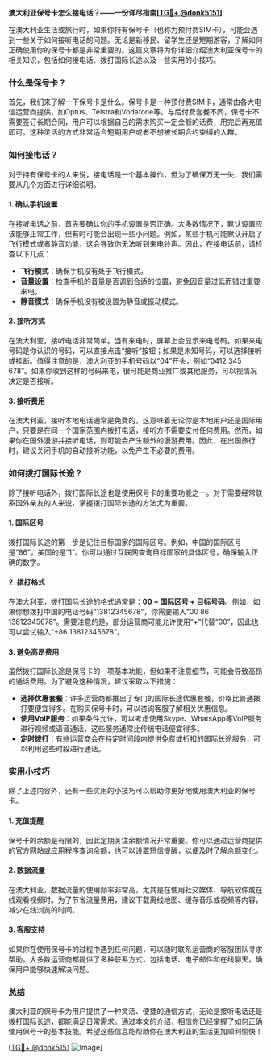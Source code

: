 **澳大利亚保号卡怎么接电话？——一份详尽指南[[TG💪+ @donk5151](https://t.me/s/donk5151)]**

在澳大利亚生活或旅行时，如果你持有保号卡（也称为预付费SIM卡），可能会遇到一些关于如何接听电话的问题。无论是新移民、留学生还是短期游客，了解如何正确使用你的保号卡都是非常重要的。这篇文章将为你详细介绍澳大利亚保号卡的相关知识，包括如何接电话、拨打国际长途以及一些实用的小技巧。

### 什么是保号卡？

首先，我们来了解一下保号卡是什么。保号卡是一种预付费SIM卡，通常由各大电信运营商提供，如Optus、Telstra和Vodafone等。与后付费套餐不同，保号卡不需要签订长期合同，用户可以根据自己的需求购买一定金额的话费，用完后再充值即可。这种灵活的方式非常适合短期用户或者不想被长期合约束缚的人群。

### 如何接电话？

对于持有保号卡的人来说，接电话是一个基本操作，但为了确保万无一失，我们需要从几个方面进行详细说明。

#### 1. 确认手机设置

在接听电话之前，首先要确认你的手机设置是否正确。大多数情况下，默认设置应该能够正常工作，但有时可能会出现一些小问题。例如，某些手机可能默认开启了飞行模式或者静音功能，这会导致你无法听到来电铃声。因此，在接电话前，请检查以下几点：

- **飞行模式**：确保手机没有处于飞行模式。
- **音量设置**：检查手机的音量是否调到合适的位置，避免因音量过低而错过重要来电。
- **静音模式**：确保手机没有被设置为静音或振动模式。

#### 2. 接听方式

在澳大利亚，接听电话非常简单。当有来电时，屏幕上会显示来电号码。如果来电号码是你认识的号码，可以直接点击“接听”按钮；如果是未知号码，可以选择接听或挂断。值得注意的是，澳大利亚的手机号码以“04”开头，例如“0412 345 678”。如果你收到这样的号码来电，很可能是商业推广或其他服务，可以视情况决定是否接听。

#### 3. 接听费用

在澳大利亚，接听本地电话通常是免费的，这意味着无论你是本地用户还是国际用户，只要是在同一个国家范围内拨打电话，接听方不需要支付任何费用。然而，如果你在国外漫游并接听电话，则可能会产生额外的漫游费用。因此，在出国旅行时，建议关闭手机的自动接听功能，以免产生不必要的费用。

### 如何拨打国际长途？

除了接听电话外，拨打国际长途也是使用保号卡的重要功能之一。对于需要经常联系国外亲友的人来说，掌握拨打国际长途的方法尤为重要。

#### 1. 国际区号

拨打国际长途的第一步是记住目标国家的国际区号。例如，中国的国际区号是“86”，美国的是“1”。你可以通过互联网查询目标国家的具体区号，确保输入正确的数字。

#### 2. 拨打格式

在澳大利亚，拨打国际长途的格式通常是：**00 + 国际区号 + 目标号码**。例如，如果你想拨打中国的电话号码“13812345678”，你需要输入“00 86 13812345678”。需要注意的是，部分运营商可能允许使用“+”代替“00”，因此也可以尝试输入“+86 13812345678”。

#### 3. 避免高昂费用

虽然拨打国际长途是保号卡的一项基本功能，但如果不注意细节，可能会导致高昂的通话费用。为了避免这种情况，建议采取以下措施：

- **选择优惠套餐**：许多运营商都推出了专门的国际长途优惠套餐，价格比普通拨打要便宜得多。在购买保号卡时，可以咨询客服了解相关优惠信息。
- **使用VoIP服务**：如果条件允许，可以考虑使用Skype、WhatsApp等VoIP服务进行视频或语音通话，这些服务通常比传统电话便宜得多。
- **定时拨打**：有些运营商会在特定时间段内提供免费或折扣的国际长途服务，可以利用这些时段进行通话。

### 实用小技巧

除了上述内容外，还有一些实用的小技巧可以帮助你更好地使用澳大利亚的保号卡。

#### 1. 充值提醒

保号卡的余额是有限的，因此定期关注余额情况非常重要。你可以通过运营商提供的官方网站或应用程序查询余额，也可以设置短信提醒，以便及时了解余额变化。

#### 2. 数据流量

在澳大利亚，数据流量的使用频率非常高，尤其是在使用社交媒体、导航软件或在线观看视频时。为了节省流量费用，建议下载离线地图、缓存音乐或视频等内容，减少在线浏览的时间。

#### 3. 客服支持

如果你在使用保号卡的过程中遇到任何问题，可以随时联系运营商的客服团队寻求帮助。大多数运营商都提供了多种联系方式，包括电话、电子邮件和在线聊天，确保用户能够快速解决问题。

### 总结

澳大利亚的保号卡为用户提供了一种灵活、便捷的通信方式，无论是接听电话还是拨打国际长途，都能满足日常需求。通过本文的介绍，相信你已经掌握了如何正确使用保号卡的基本技能。希望这些信息能帮助你在澳大利亚的生活更加顺利愉快！

[[TG💪+ @donk5151](https://t.me/s/donk5151) ![Image](https://i.postimg.cc/rwNCRYN7/Snipaste-2025-04-30-17-27-05.png)]